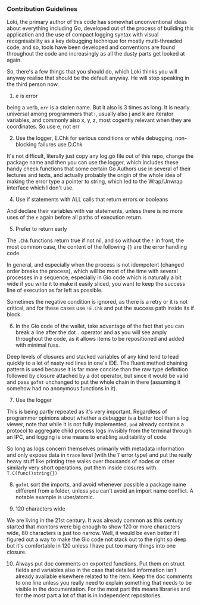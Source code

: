 
### Contribution Guidelines

Loki, the primary author of this code has somewhat unconventional ideas about everything including Go, developed out of the process of building this application and the use of compact logging syntax with visual recognisability as a key debugging technique for mostly multi-threaded code, and so, tools have been developed and conventions are found throughout the code and increasingly as all the dusty parts get looked at again.

So, there's a few things that you should do, which Loki thinks you will anyway realise that should be the default anyway. He will stop speaking in the third person now.

1. e is error

being a verb, `err` is a stolen name. But it also is 3 times as long. It is nearly universal among programmers that i, usually also j and k are iterator variables, and commonly also x, y, z, most cogently relevant when they are coordinates. So use e, not err

2. Use the logger, E.Chk for serious conditions or while debugging, non-blocking failures use D.Chk 

It's not difficult, literally just copy any log.go file out of this repo, change the package name and then you can use the logger, which includes these handy check functions that some certain Go Authors use in several of their lectures and texts, and actually probably the origin of the whole idea of making the error type a pointer to string, which led to the Wrap/Unwrap interface which I don't use. 

4. Use if statements with ALL calls that return errors or booleans

And declare their variables with var statements, unless there is no more uses of the `e` again before all paths of execution return.

5. Prefer to return early

The `.Chk` functions return true if not nil, and so without the `!` in front, the most common case, the content of the following `{}` are the error handling code. 

In general, and especially when the process is not idempotent (changed order breaks the process), which will be most of the time with several processes in a sequence, especially in Gio code which is naturally a bit wide if you write it to make it easily sliced, you want to keep the success line of execution as far left as possible.

Sometimes the negative condition is ignored, as there is a retry or it is not critical, and for these cases use `!E.Chk` and put the success path inside its if block.

6. In the Gio code of the wallet, take advantage of the fact that you can break a line after the dot `.` operator and as you will see amply throughout the code, as it allows items to be repositioned and added with minimal fuss.

Deep levels of closures and stacked variables of any kind tend to lead quickly to a lot of nasty red lines in one's IDE. The fluent method chaining pattern is used because it is far more concise than the raw type definition followed by closure attached by a dot operator, but since it would be valid and pass `gofmt` unchanged to put the whole chain in there (assuming it somehow had no anonymous functions in it).

7. Use the logger

This is being partly repeated as it's very important. Regardless of programmer opinions about whether a debugger is a better tool than a log viewer, note that while it is not fully implemented, `pod` already contains a protocol to aggregate child process logs invisibly from the terminal through an IPC, and logging is one means to enabling auditability of code. 

So long as logs concern themselves primarily with metadata information and only expose data in `trace` level (with the `T` error type) and put the really heavy stuff like printing tree walks over thousands of nodes or other similarly very short operations, put them inside closures with `T.C(func()string{})`

8. `gofmt` sort the imports, and avoid whenever possible a package name different from a folder, unless you can't avoid an import name conflict. A notable example is uber/atomic. 

9. 120 characters wide

We are living in the 21st century. It was already common as this century started that monitors were big enough to show 120 or more characters wide, 80 characters is just too narrow. Well, it would be even better if I figured out a way to make the Gio code not stack out to the right so deep but it's comfortable in 120 unless I have put too many things into one closure.

10. Always put doc comments on exported functions. Put them on struct fields and variables also in the case that detailed information isn't already available elsewhere related to the item. Keep the doc comments to one line unless you really need to explain something that needs to be visible in the documentation. For the most part this means libraries and for the most part a lot of that is in independent repositories.
